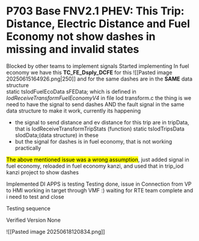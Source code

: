 # P703 Base FNV2.1 PHEV: This Trip: Distance, Electric Distance and Fuel Economy not show dashes in missing and invalid states

Blocked by other teams to implement signals
Started implementing
In fuel economy 
we have this **TC_FE_Dsply_DCFE** 
for this 
![[Pasted image 20250615164926.png|250]]
and for the same dashes are in the **SAME** data structure    
static tsIodFuelEcoData           sFEData; which is defined in *IodReceiveTransformFuelEconomyV4* in file Iod transform.c
the thing is we need to have the signal to send dashes AND the fault signal in the same data structure to make it work, currently its happening
- the signal to send distance and ev distance for this trip are in tripData, that is  IodReceiveTransformTripStats (function)     static tsIodTripsData sIodData;(data structure) in these
- but the signal for dashes is in fuel economy, that is not working practically

<mark class="hltr-boom-bam">The above mentioned issue was a wrong assumption</mark>, just added signal in fuel economy, reloaded in fuel economy kanzi, and used that in trip_iod kanzi project to show dashes 

Implemented
DI APPS is testing
Testing done, issue in Connection from VP to HMI
working in target through VMF :) waiting for RTE team complete and i need to test and close 

Testing sequence

Verified Version
None

![[Pasted image 20250618120834.png]]

